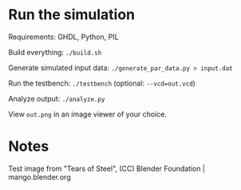 Run the simulation
==================

Requirements: GHDL, Python, PIL

Build everything: `./build.sh`

Generate simulated input data: `./generate_par_data.py > input.dat`

Run the testbench: `./testbench` (optional: `--vcd=out.vcd`)

Analyze output: `./analyze.py`

View `out.png` in an image viewer of your choice.


Notes
=====

Test image from "Tears of Steel", (CC) Blender Foundation | mango.blender.org
